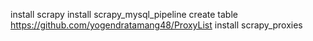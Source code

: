 install scrapy
install scrapy_mysql_pipeline
create table
https://github.com/yogendratamang48/ProxyList
install scrapy_proxies
